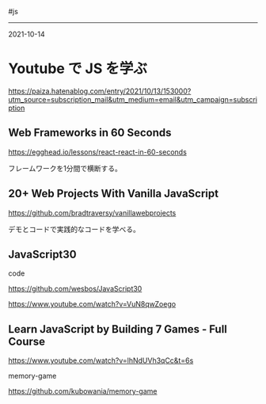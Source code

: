 #js 

---
2021-10-14

# Youtube で JS を学ぶ

https://paiza.hatenablog.com/entry/2021/10/13/153000?utm_source=subscription_mail&utm_medium=email&utm_campaign=subscription


## Web Frameworks in 60 Seconds

https://egghead.io/lessons/react-react-in-60-seconds

フレームワークを1分間で横断する。



## 20+ Web Projects With Vanilla JavaScript

https://github.com/bradtraversy/vanillawebprojects

デモとコードで実践的なコードを学べる。


## JavaScript30
code

https://github.com/wesbos/JavaScript30

https://www.youtube.com/watch?v=VuN8qwZoego


## Learn JavaScript by Building 7 Games - Full Course

https://www.youtube.com/watch?v=lhNdUVh3qCc&t=6s

memory-game

https://github.com/kubowania/memory-game

